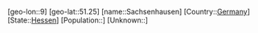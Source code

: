 ﻿---
location: [51.25,9]
type: City
tags:
- geo/City


SpocWebEntityId: 33869
isDeleted: false
confidential: public

---
[geo-lon::9]
[geo-lat::51.25]
[name::Sachsenhausen]
[Country::[Germany](geo/Continent/Europe/Germany.md)]
[State::[Hessen](geo/Continent/Europe/Germany/Hessen.md)]
[Population::]
[Unknown::]

